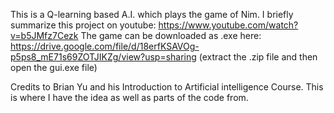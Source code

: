 This is a Q-learning based A.I. which plays the game of Nim.
I briefly summarize this project on youtube: https://www.youtube.com/watch?v=b5JMfz7Cezk
The game can be downloaded as .exe here: https://drive.google.com/file/d/18erfKSAVOg-p5ps8_mE71s69ZOTJIKZg/view?usp=sharing (extract the .zip file and then open the gui.exe file)

Credits to Brian Yu and his Introduction to Artificial intelligence Course. This is where I have the idea as well as parts of the code from.
